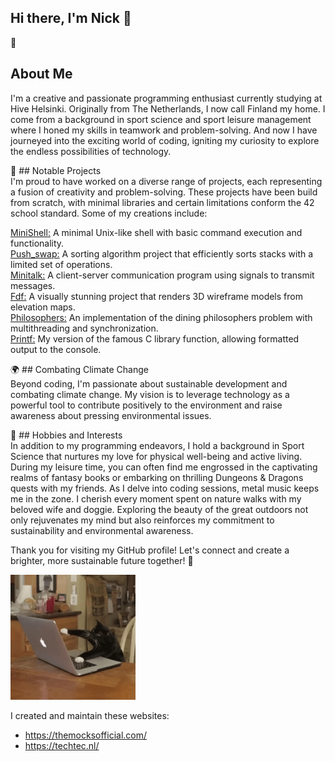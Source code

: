 ## Hi there, I'm Nick 👋

🚀 <h2> About Me </h2>
I'm a creative and passionate programming enthusiast currently studying at Hive Helsinki. Originally from The Netherlands, I now call Finland my home. I come from a background in sport science and sport leisure management where I honed my skills in teamwork and problem-solving. And now I have journeyed into the exciting world of coding, igniting my curiosity to explore the endless possibilities of technology.

🌟 ## Notable Projects<br>
I'm proud to have worked on a diverse range of projects, each representing a fusion of creativity and problem-solving. These projects have been build from scratch, with minimal libraries and certain limitations conform the 42 school standard. Some of my creations include:

[MiniShell:](https://github.com/Nicktvdd/MiniShell) A minimal Unix-like shell with basic command execution and functionality.<br>
[Push_swap:](https://github.com/Nicktvdd/push_swap) A sorting algorithm project that efficiently sorts stacks with a limited set of operations.<br>
[Minitalk:](https://github.com/Nicktvdd/MiniShell) A client-server communication program using signals to transmit messages.<br>
[Fdf:](https://github.com/Nicktvdd/FdF) A visually stunning project that renders 3D wireframe models from elevation maps.<br>
[Philosophers:](https://github.com/Nicktvdd/philosophers) An implementation of the dining philosophers problem with multithreading and synchronization.<br>
[Printf:](https://github.com/Nicktvdd/ft_printf) My version of the famous C library function, allowing formatted output to the console.<br>

🌍 ## Combating Climate Change<br>
Beyond coding, I'm passionate about sustainable development and combating climate change. My vision is to leverage technology as a powerful tool to contribute positively to the environment and raise awareness about pressing environmental issues.<br>

🌱 ## Hobbies and Interests<br>
In addition to my programming endeavors, I hold a background in Sport Science that nurtures my love for physical well-being and active living. During my leisure time, you can often find me engrossed in the captivating realms of fantasy books or embarking on thrilling Dungeons & Dragons quests with my friends. As I delve into coding sessions, metal music keeps me in the zone. I cherish every moment spent on nature walks with my beloved wife and doggie. Exploring the beauty of the great outdoors not only rejuvenates my mind but also reinforces my commitment to sustainability and environmental awareness.

Thank you for visiting my GitHub profile! Let's connect and create a brighter, more sustainable future together! 🐝
<!--

-->
<img src="giphy.gif" alt="CoderCat" width="200" />

I created and maintain these websites:
- https://themocksofficial.com/
- https://techtec.nl/


